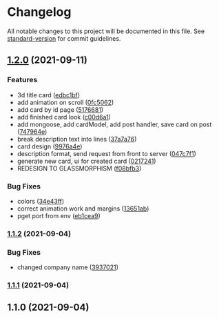 # Changelog

All notable changes to this project will be documented in this file. See [standard-version](https://github.com/conventional-changelog/standard-version) for commit guidelines.

## [1.2.0](https://github.com/h0pped/cardme/compare/v1.1.2...v1.2.0) (2021-09-11)


### Features

* 3d title card ([edbc1bf](https://github.com/h0pped/cardme/commit/edbc1bf04115aee1c3307685ceb2533cafdd5c7a))
* add animation on scroll ([0fc5062](https://github.com/h0pped/cardme/commit/0fc5062f1788af749402de3d9867d1933cfd991e))
* add card by id page ([5176681](https://github.com/h0pped/cardme/commit/5176681189ff9a2b61eb7a41d5eb060d35090704))
* add finished card look ([c00d6a1](https://github.com/h0pped/cardme/commit/c00d6a1cbf619af27497c6936b73f2e95ba4a854))
* add mongoose, add cardModel, add post handler, save card on post ([747964e](https://github.com/h0pped/cardme/commit/747964e82f685695b937af44c5d689e873bb991f))
* break description text into lines ([37a7a76](https://github.com/h0pped/cardme/commit/37a7a760b5cbb3229a9bd3643b78f9c962d140cf))
* card design ([9976a4e](https://github.com/h0pped/cardme/commit/9976a4ed8b20c4e0519a37bd2bbbb31702b0a258))
* description format, send request from front to server ([047c7f1](https://github.com/h0pped/cardme/commit/047c7f1cb21d06a088365d877fe87c065cef1f15))
* generate new card, ui for created card ([0217241](https://github.com/h0pped/cardme/commit/021724111b13703f0fa21572ef2db254af924b85))
* REDESIGN TO GLASSMORPHISM ([f08bfb3](https://github.com/h0pped/cardme/commit/f08bfb395b39bda572da0a12374d2e930c2404ce))


### Bug Fixes

* colors ([34e43ff](https://github.com/h0pped/cardme/commit/34e43ffa177e1513d09d7e7f60c06e33fab34791))
* correct animation work and margins ([13651ab](https://github.com/h0pped/cardme/commit/13651ab9e37ab4247f9e5f50002299c4d19ab655))
* pget port from env ([eb1cea9](https://github.com/h0pped/cardme/commit/eb1cea9c48b1f0d2c57c5e0119c9b6ffd72f7208))

### [1.1.2](https://github.com/h0pped/cardme/compare/v1.1.1...v1.1.2) (2021-09-04)


### Bug Fixes

* changed company name ([3937021](https://github.com/h0pped/cardme/commit/3937021c5eca2cec971b544354406c9aeeb3f85b))

### [1.1.1](https://github.com/h0pped/cardme/compare/v1.1.0...v1.1.1) (2021-09-04)

## 1.1.0 (2021-09-04)
